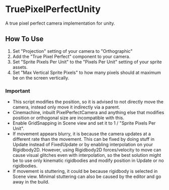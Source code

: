 # TruePixelPerfectUnity
A true pixel perfect camera implementation for unity.

## How To Use
1. Set "Projection" setting of your camera to "Orthographic"
2. Add the "True Pixel Perfect" component to your camera.
3. Set "Sprite Pixels Per Unit" to the "Pixels Per Unit" setting of your sprite assets.
4. Set "Max Vertical Sprite Pixels" to how many pixels should at maximum be on the screen vertically.

### Important
- This script modifies the position, so it is advised to not directly move the camera, instead only move it indirectly via a parent.
- Cinemachine, inbuilt PixelPerfectCamera and anything else that modifies position or orthogonal size are incompatible with this.
- Enable GridSnapping in Scene view and set it to 1 / "Sprite Pixels Per Unit".
- If movement appears blurry, it is because the camera updates at a different rate than the movement. This can be fixed by doing stuff in Update instead of FixedUpdate or by enabling interpolation on your Rigidbody2D. However, using Rigidbody2D forces/velocity to move can cause visual glitches even with interpolation, so the best solution might be to use only kinematic rigidbodies and modify position in Update or no rigidbodies.
- If movement is stuttering, it could be because rigidbody is selected in Scene view. Minimal stuttering can also be caused by the editor and go away in the build.
